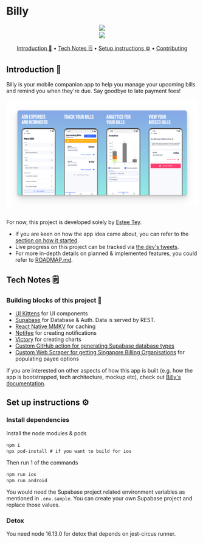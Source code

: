 # Billy <!-- omit in toc -->
<div align="center">
  <img width="200" src="./assets/BillyHero.png"></img>
</div>

<div align="center">
  <a href="https://github.com/lyqht/Billy/actions/workflows/update-types.yml"><img width="200" src="https://github.com/lyqht/Billy/actions/workflows/update-types.yml/badge.svg"></img></a>
</div>

<div align="center">
  <p>
    <a href="#introduction-">Introduction 🌱</a>
    •
    <a href="#tech-notes-">Tech Notes 🗒</a>
    •
    <a href="#setup-instructions-">Setup instructions ⚙️</a>
    •
    <a href="./CONTRIBUTING.md">Contributing </a>
  </p>
</div>

## Introduction 🌱

Billy is your mobile companion app to help you manage your upcoming bills and remind you when they're due. Say goodbye to late payment fees!

<div align="center">
  <img src="./docs/static/img/billy_features.png" alt="Add expenses and reminders at the New Bill Screen, Track your Bills at the Home Page/Upcoming Bills Screen, and Bar chart analytics of your expenses by month."></img>
</div>

<br />

For now, this project is developed solely by [Estee Tey](https://www.github.com/lyqht). 

- If you are keen on how the app idea came about, you can refer to the [section on how it started](https://lyqht.github.io/Billy/docs/roadmap/how_it_started).
- Live progress on this project can be tracked via [the dev's tweets](https://twitter.com/search?q=Billy%20(from%3Aestee_tey)&src=typed_query&f=top).  
- For more in-depth details on planned & implemented features, you could refer to [ROADMAP.md](https://github.com/lyqht/Billy/blob/main/docs/docs/roadmap/checklist.mdx).

## Tech Notes 🗒

### Building blocks of this project 🧱

- [UI Kittens](https://github.com/akveo/react-native-ui-kitten) for UI components
- [Supabase](https://github.com/supabase/supabase) for Database & Auth. Data is served by REST.
- [React Native MMKV](https://github.com/mrousavy/react-native-mmkv) for caching
- [Notifee](https://github.com/invertase/notifee) for creating notifications
- [Victory](https://github.com/FormidableLabs/victory) for creating charts
- [Custom GitHub action for generating Supabase database types](https://blog.esteetey.dev/how-to-create-and-test-a-github-action-that-generates-types-from-supabase-database)
- [Custom Web Scraper for getting Singapore Billing Organisations](https://github.com/lyqht/sg-bill-org-scraper) for populating payee options

If you are interested on other aspects of how this app is built (e.g. how the app is bootstrapped, tech architecture, mockup etc), check out [Billy's documentation](https://lyqht.github.io/Billy/).

## Set up instructions ⚙️

### Install dependencies

Install the node modules & pods 

```
npm i
npx pod-install # if you want to build for ios
```

Then run 1 of the commands 
```
npm run ios
npm run android
```

You would need the Supabase project related environment variables as mentioned in `.env.sample`. You can create your own Supabase project and replace those values.

### Detox
You need node 16.13.0 for detox that depends on jest-circus runner.
